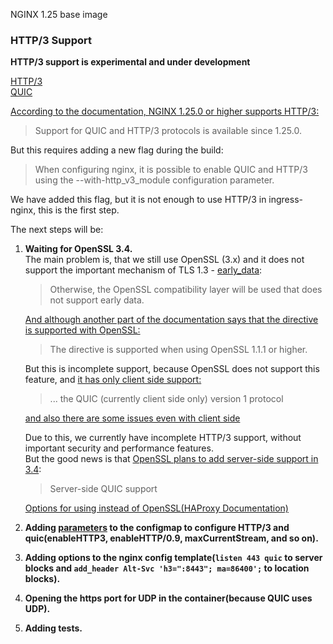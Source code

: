 NGINX 1.25 base image


### HTTP/3 Support

**HTTP/3 support is experimental and under development**

[HTTP/3](https://datatracker.ietf.org/doc/html/rfc9114)\
[QUIC](https://datatracker.ietf.org/doc/html/rfc9000)

[According to the documentation, NGINX 1.25.0 or higher supports HTTP/3:](https://nginx.org/en/docs/quic.html)

> Support for QUIC and HTTP/3 protocols is available since 1.25.0.

But this requires adding a new flag during the build:

> When configuring nginx, it is possible to enable QUIC and HTTP/3 using the --with-http_v3_module configuration parameter.

We have added this flag, but it is not enough to use HTTP/3 in ingress-nginx, this is the first step.

The next steps will be:

1. **Waiting for OpenSSL 3.4.**\
    The main problem is, that we still use OpenSSL (3.x) and it does not support the important mechanism of TLS 1.3 - [early_data](https://datatracker.ietf.org/doc/html/rfc8446#section-2.3):

    > Otherwise, the OpenSSL compatibility layer will be used that does not support early data.
    
    [And although another part of the documentation says that the directive is supported with OpenSSL:](https://nginx.org/en/docs/http/ngx_http_ssl_module.html#ssl_early_data)

    > The directive is supported when using OpenSSL 1.1.1 or higher.
    
    But this is incomplete support, because OpenSSL does not support this feature, and [it has only client side support:](https://github.com/openssl/openssl)

    > ... the QUIC (currently client side only) version 1 protocol
   
    [and also there are some issues even with client side](https://github.com/openssl/openssl/discussions/23339)

    Due to this, we currently have incomplete HTTP/3 support, without important security and performance features.\
    But the good news is that [OpenSSL plans to add server-side support in 3.4](https://www.openssl.org/roadmap.html):

    > Server-side QUIC support
    
    [Options for using instead of OpenSSL(HAProxy Documentation)](https://github.com/haproxy/wiki/wiki/SSL-Libraries-Support-Status#tldr)  

2. **Adding [parameters](https://nginx.org/en/docs/http/ngx_http_v3_module.html) to the configmap to configure HTTP/3 and quic(enableHTTP3, enableHTTP/0.9, maxCurrentStream, and so on).**
3. **Adding options to the nginx config template(`listen 443 quic` to server blocks and `add_header Alt-Svc 'h3=":8443"; ma=86400';` to location blocks).**
4. **Opening the https port for UDP in the container(because QUIC uses UDP).**
5. **Adding tests.**
